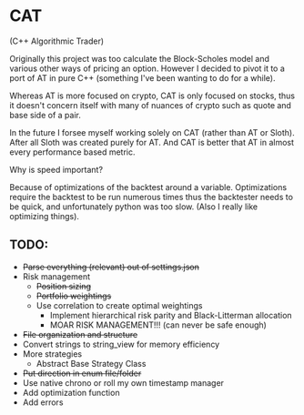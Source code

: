 # CAT

(C++ Algorithmic Trader)

Originally this project was too calculate the Block-Scholes model and various other ways of pricing an option. However I decided to pivot it to a port of AT in pure C++ (something I've been wanting to do for a while).

Whereas AT is more focused on crypto, CAT is only focused on stocks, thus it doesn't concern itself with many of nuances of crypto such as quote and base side of a pair.

In the future I forsee myself working solely on CAT (rather than AT or Sloth). After all Sloth was created purely for AT. And CAT is better that AT in almost every performance based metric.

Why is speed important?

Because of optimizations of the backtest around a variable. Optimizations require the backtest to be run numerous times thus the backtester needs to be quick, and unfortunately python was too slow. (Also I really like optimizing things). 


## TODO:
* ~~Parse everything (relevant) out of settings.json~~
* Risk management
  * ~~Position sizing~~
  * ~~Portfolio weightings~~
  * Use correlation to create optimal weightings
    * Implement hierarchical risk parity and Black-Litterman allocation
    * MOAR RISK MANAGEMENT!!! (can never be safe enough)
* ~~File organization and structure~~
* Convert strings to string_view for memory efficiency
* More strategies
  * Abstract Base Strategy Class
* ~~Put direction in enum file/folder~~
* Use native chrono or roll my own timestamp manager
* Add optimization function
* Add errors
